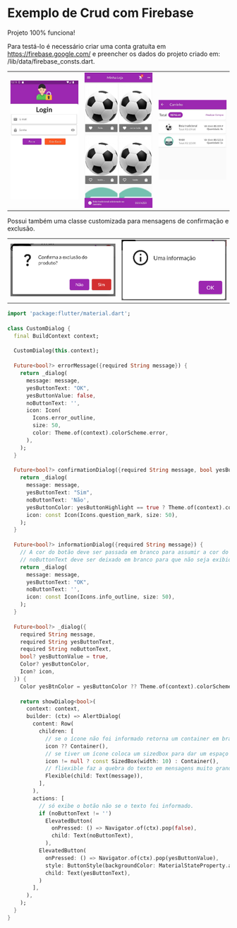 # Exemplo de Crud com Firebase

Projeto 100% funciona!

Para testá-lo é necessário criar uma conta gratuíta em https://firebase.google.com/ e preencher os dados do projeto criado em: /lib/data/firebase_consts.dart.

<center>
<table>
<tr>
<td>
<img src="login_screen.jpg" width="250">
</td>
<td>
<img src="product_grid_screen.jpg" width="250"> 
</td>
<td>
<img src="cart_screen.jpg" width="250">
</td>
</tr>
</table>
</center>



Possui também uma classe customizada para mensagens de confirmação e exclusão.

<center>
<table>
<tr>
<td>
<img src="confirmation_dialog.png" width="250">
</td>
<td>
<img src="information_dialog.png" width="250"> 
</td>
</tr>
</table>
</center>

```dart
import 'package:flutter/material.dart';

class CustomDialog {
  final BuildContext context;

  CustomDialog(this.context);

  Future<bool?> errorMessage({required String message}) {
    return _dialog(
      message: message,
      yesButtonText: "OK",
      yesButtonValue: false,
      noButtonText: '',
      icon: Icon(
        Icons.error_outline,
        size: 50,
        color: Theme.of(context).colorScheme.error,
      ),
    );
  }

  Future<bool?> confirmationDialog({required String message, bool yesButtonHighlight = false}) {
    return _dialog(
      message: message,
      yesButtonText: "Sim",
      noButtonText: 'Não',
      yesButtonColor: yesButtonHighlight == true ? Theme.of(context).colorScheme.error : null,
      icon: const Icon(Icons.question_mark, size: 50),
    );
  }

  Future<bool?> informationDialog({required String message}) {
    // A cor do botão deve ser passada em branco para assumir a cor do tema
    // noButtonText deve ser deixado em branco para que não seja exibido
    return _dialog(
      message: message,
      yesButtonText: "OK",
      noButtonText: '',
      icon: const Icon(Icons.info_outline, size: 50),
    );
  }

  Future<bool?> _dialog({
    required String message,
    required String yesButtonText,
    required String noButtonText,
    bool? yesButtonValue = true,
    Color? yesButtonColor,
    Icon? icon,
  }) {
    Color yesBtnColor = yesButtonColor ?? Theme.of(context).colorScheme.primary;

    return showDialog<bool>(
      context: context,
      builder: (ctx) => AlertDialog(
        content: Row(
          children: [
            // se o ícone não foi informado retorna um container em branco
            icon ?? Container(),
            // se tiver um ícone coloca um sizedbox para dar um espaço entre ele e o texto
            icon != null ? const SizedBox(width: 10) : Container(),
            // fliexible faz a quebra do texto em mensagens muito grandes
            Flexible(child: Text(message)),
          ],
        ),
        actions: [
          // só exibe o botão não se o texto foi informado.
          if (noButtonText != '')
            ElevatedButton(
              onPressed: () => Navigator.of(ctx).pop(false),
              child: Text(noButtonText),
            ),
          ElevatedButton(
            onPressed: () => Navigator.of(ctx).pop(yesButtonValue),
            style: ButtonStyle(backgroundColor: MaterialStateProperty.all(yesBtnColor)),
            child: Text(yesButtonText),
          )
        ],
      ),
    );
  }
}

```

